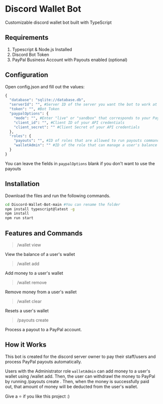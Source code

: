 # Discord Wallet Bot

Customizable discord wallet bot built with TypeScript

## Requirements
1. Typescript & Node.js Installed
2. Discord Bot Token
3. PayPal Business Account with Payouts enabled (optional) 

## Configuration
Open config.json and fill out the values:
```python
{
  "database": "sqlite://database.db",
  "serverId": "", #Server ID of the server you want the bot to work at
  "token": "", #Bot Token
  "paypalOptions": {
    "mode": "", #Enter "live" or "sandbox" that corresponds to your PayPal API credentials
    "client_id": "", #Client ID of your API credentials
    "client_secret": "" #Client Secret of your API credentials
  },
  "roles": {
    "payouts": "", #ID of roles that are allowed to run payouts command
    "walletAdmin": "" #ID of the role that can manage a user's balance
  }
}
```  
You can leave the fields in ```paypalOptions``` blank if you don't want to use the payouts
## Installation

Download the files and run the following commands.

```bash
cd Discord-Wallet-Bot-main #You can rename the folder
npm install typescript@latest -g
npm install
npm run start
```

## Features and Commands
>/wallet view <user>

View the balance of a user's wallet
>/wallet add <user> <amount>

Add money to a user's wallet
>/wallet remove <user> <amount>

Remove money from a user's wallet
>/wallet clear <user> 

Resets a user's wallet
>/payouts create <email> <amount>

Process a payout to a PayPal account.

## How it Works
This bot is created for the discord server owner to pay their staff/users and process PayPal payouts automatically. 

Users with the Administrator role ```walletAdmin``` can add money to a user's wallet using /wallet add. Then, the user can withdrawl the money to PayPal by running /payouts create <their PayPal email> <amount>. Then, when the money is successfully paid out, that amount of money will be deducted from the user's wallet.

Give a ⭐ if you like this project :)
